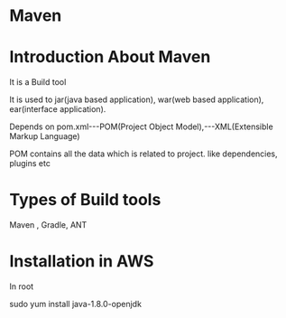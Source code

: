 # Maven
# Introduction About Maven

It is a Build tool

It is used to jar(java based application), war(web based application), ear(interface application).

Depends on pom.xml---POM(Project Object Model),---XML(Extensible Markup Language)

POM contains all the data which is related to project. like dependencies, plugins etc

# Types of Build tools
Maven , Gradle, ANT

# Installation in AWS

In root

sudo yum install java-1.8.0-openjdk





